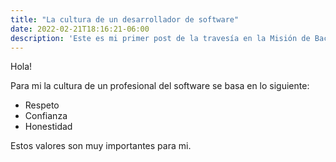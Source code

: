 ```yaml
---
title: "La cultura de un desarrollador de software"
date: 2022-02-21T18:16:21-06:00
description: 'Este es mi primer post de la travesía en la Misión de Backend con Node JS de Launch X.'
---
```


Hola!

Para mi la cultura de un profesional del software se basa en lo siguiente:

- Respeto 
- Confianza
- Honestidad

Estos valores son muy importantes para mi.
